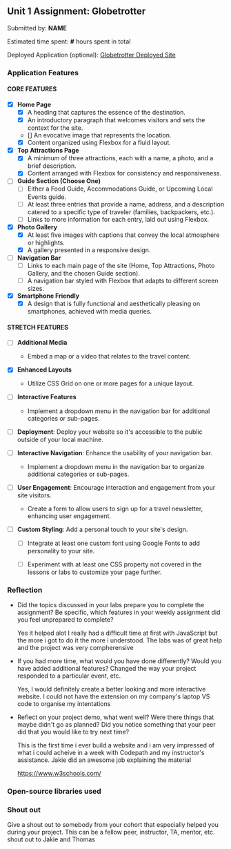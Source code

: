 ## Unit 1 Assignment: Globetrotter

Submitted by: **NAME**

Estimated time spent: **#** hours spent in total

Deployed Application (optional): [Globetrotter Deployed Site](ADD_LINK_HERE)

### Application Features

#### CORE FEATURES

- [X] **Home Page**
  - [X] A heading that captures the essence of the destination.
  - [X] An introductory paragraph that welcomes visitors and sets the context for the site.
  - [] An evocative image that represents the location.
  - [X] Content organized using Flexbox for a fluid layout.

- [X] **Top Attractions Page**
  - [X] A minimum of three attractions, each with a name, a photo, and a brief description.
  - [X] Content arranged with Flexbox for consistency and responsiveness.

- [ ] **Guide Section (Choose One)**
  - [ ] Either a Food Guide, Accommodations Guide, or Upcoming Local Events guide.
  - [ ] At least three entries that provide a name, address, and a description catered to a specific type of traveler (families, backpackers, etc.).
  - [ ] Links to more information for each entry, laid out using Flexbox.

- [X] **Photo Gallery**
  - [X] At least five images with captions that convey the local atmosphere or highlights.
  - [X] A gallery presented in a responsive design.

- [ ] **Navigation Bar**
  - [ ] Links to each main page of the site (Home, Top Attractions, Photo Gallery, and the chosen Guide section).
  - [ ] A navigation bar styled with Flexbox that adapts to different screen sizes.  

- [X] **Smartphone Friendly**
  - [X] A design that is fully functional and aesthetically pleasing on smartphones, achieved with media queries.

#### STRETCH FEATURES

- [ ] **Additional Media**
  - Embed a map or a video that relates to the travel content.

- [X] **Enhanced Layouts**
  - Utilize CSS Grid on one or more pages for a unique layout.

- [ ] **Interactive Features**
  - Implement a dropdown menu in the navigation bar for additional categories or sub-pages.

- [ ] **Deployment**: Deploy your website so it's accessible to the public outside of your local machine. 

- [ ] **Interactive Navigation**: Enhance the usability of your navigation bar.
  - Implement a dropdown menu in the navigation bar to organize additional categories or sub-pages.

- [ ] **User Engagement**: Encourage interaction and engagement from your site visitors.
  - Create a form to allow users to sign up for a travel newsletter, enhancing user engagement.

- [ ] **Custom Styling**: Add a personal touch to your site's design.
  - [ ] Integrate at least one custom font using Google Fonts to add personality to your site.
  - [ ] Experiment with at least one CSS property not covered in the lessons or labs to customize your page further.



### Reflection

* Did the topics discussed in your labs prepare you to complete the assignment? Be specific, which features in your weekly assignment did you feel unprepared to complete?

  Yes it helped alot
  I really had a difficult time at first with JavaScript but the more i got to do it the more i understood. The labs was of     great help and the project was very compherensive


* If you had more time, what would you have done differently? Would you have added additional features? Changed the way your project responded to a particular event, etc.
  
  Yes, I would definitely create a better looking and more interactive website.
  I could not have the extension on my company's laptop VS code to organise my intentations

* Reflect on your project demo, what went well? Were there things that maybe didn't go as planned? Did you notice something that your peer did that you would like to try   next time?

  This is the first time i ever build a website and i am very impressed of what i could acheive in a week with Codepath and my instructor's assistance. Jakie did an awesome    job explaining the material
  
  https://www.w3schools.com/


### Open-source libraries used



### Shout out

Give a shout out to somebody from your cohort that especially helped you during your project. This can be a fellow peer, instructor, TA, mentor, etc. shout out to Jakie and Thomas
